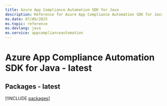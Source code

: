 ```yaml
---
title: Azure App Compliance Automation SDK for Java
description: Reference for Azure App Compliance Automation SDK for Java
ms.date: 07/09/2025
ms.topic: reference
ms.devlang: java
ms.service: appcomplianceautomation
---
```

# Azure App Compliance Automation SDK for Java - latest
## Packages - latest
[!INCLUDE [packages](app-compliance-automation-index.md)]